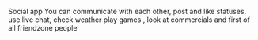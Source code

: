 Social app
You can communicate with each other, post and like statuses, use live chat, check weather play games , look at commercials and first of all friendzone people
